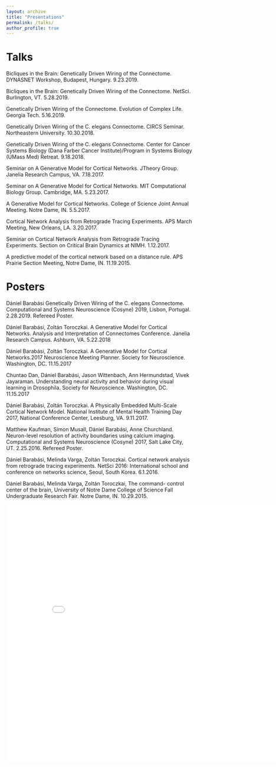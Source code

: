 ```yaml
---
layout: archive
title: "Presentations"
permalink: /talks/
author_profile: true
---
```


Talks
======


Bicliques in the Brain: Genetically Driven Wiring of the Connectome. DYNASNET Workshop, Budapest, Hungary. 9.23.2019. 

Bicliques in the Brain: Genetically Driven Wiring of the Connectome. NetSci. Burlington, VT. 5.28.2019.

Genetically Driven Wiring of the Connectome. Evolution of Complex Life. Georgia Tech. 5.16.2019.

Genetically Driven Wiring of the C. elegans Connectome. CIRCS Seminar. Northeastern University. 10.30.2018.

Genetically Driven Wiring of the C. elegans Connectome. Center for Cancer Systems Biology (Dana Farber Cancer Institute)/Program in Systems Biology (UMass Med) Retreat. 9.18.2018.

Seminar on A Generative Model for Cortical Networks. JTheory Group. Janelia Research Campus, VA. 7.18.2017.

Seminar on A Generative Model for Cortical Networks. MIT Computational Biology Group. Cambridge, MA. 5.23.2017.

A Generative Model for Cortical Networks. College of Science Joint Annual Meeting. Notre Dame, IN. 5.5.2017. 

Cortical Network Analysis from Retrograde Tracing Experiments. APS March Meeting, New Orleans, LA. 3.20.2017. 

Seminar on Cortical Network Analysis from Retrograde Tracing Experiments. Section on Critical Brain Dynamics at NIMH. 1.12.2017.

A predictive model of the cortical network based on a distance rule. APS Prairie Section Meeting, Notre Dame, IN. 11.19.2015. 

 
Posters
======

Dániel Barabási Genetically Driven Wiring of the C. elegans Connectome. Computational and Systems Neuroscience (Cosyne) 2019, Lisbon, Portugal. 2.28.2019. Refereed Poster.

Dániel Barabási, Zoltán Toroczkai. A Generative Model for Cortical Networks. Analysis and Interpretation of Connectomes Conference. Janelia Research Campus. Ashburn, VA. 5.22.2018

Dániel Barabási, Zoltán Toroczkai. A Generative Model for Cortical Networks.2017 Neuroscience Meeting Planner. Society for Neuroscience. Washington, DC. 11.15.2017

Chuntao Dan, Dániel Barabási, Jason Wittenbach, Ann Hermundstad, Vivek Jayaraman. Understanding neural activity and behavior during visual learning in Drosophila. Society for Neuroscience. Washington, DC. 11.15.2017

Dániel Barabási, Zoltán Toroczkai. A Physically Embedded Multi-Scale Cortical Network Model. National Institute of Mental Health Training Day 2017, National Conference Center, Leesburg, VA. 9.11.2017.

Matthew Kaufman, Simon Musall, Dániel Barabási, Anne Churchland. Neuron-level resolution of activity boundaries using calcium imaging. Computational and Systems Neuroscience (Cosyne) 2017, Salt Lake City, UT. 2.25.2016. Refereed Poster.

Dániel Barabási, Melinda Varga, Zoltán Toroczkai. Cortical network analysis from retrograde tracing experiments. NetSci 2016: International school and conference on networks science, Seoul, South Korea. 6.1.2016. 

Dániel Barabási, Melinda Varga, Zoltán Toroczkai, The command- control center of the brain, University of Notre Dame College of Science Fall Undergraduate Research Fair. Notre Dame, IN. 10.29.2015. 

<iframe src="/talkmap/map.html" height="700" width="850" style="border:none;"></iframe>
